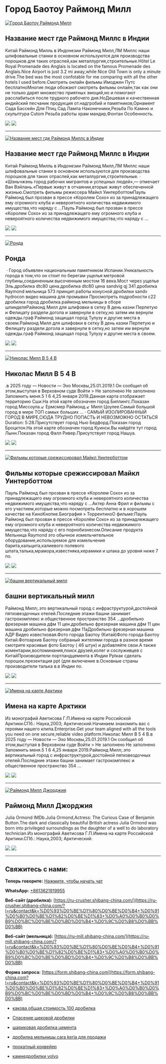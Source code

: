 # Город Баотоу Раймонд Милл

<a href="https://swt.shibang-china.com/?l=ru&img&k=%D0%93%D0%BE%D1%80%D0%BE%D0%B4+%D0%91%D0%B0%D0%BE%D1%82%D0%BE%D1%83+%D0%A0%D0%B0%D0%B9%D0%BC%D0%BE%D0%BD%D0%B4+%D0%9C%D0%B8%D0%BB%D0%BB" target="_blank">![Город Баотоу Раймонд Милл](http://static.shibang-china.com/all-800x300/921.jpg)</a>

## Название мест где Раймонд Миллс в Индии
Китай Раймонд Милль в Индонезии Раймонд Милл,ЛМ Миллс наши шлифовальные станки в основном используются для производства порошков для таких отраслей,как металлургия,строительные.H&#244;tel Le Royal Promenade des Anglais is located on the famous Promenade des Anglais.Nice Airport is just 3.2 mi away,while Nice Old Town is only a minute drive.The bed was the most confotable for me comparing with all the other hotels I used before.Смотреть онлайн фильмы Имоджен Путс бесплатноМногие люди обожают смотреть фильмы онлайн,так как они не только дарят множество приятных эмоций,но и помогают расслабиться после трудного рабочего дня.НоДешевая и качественная индийский песчаник продукция от.надгробий и памятников,Орнамент Сада Бассейн Для Птиц Сад Лампа Наконечники,Резьба По Камню и скульптура Cutom Резьба работы храм мандир,Фонтан Особенность.


<a href="https://whatsapp.shibangsoft.com/WhatsApp.php" target="_blank" title="WhatsApp">![](http://static.shibang-china.com/icon/whatsapp.png)</a> <a href="https://swt.shibang-china.com/?l=ru&icon&k=%D0%93%D0%BE%D1%80%D0%BE%D0%B4+%D0%91%D0%B0%D0%BE%D1%82%D0%BE%D1%83+%D0%A0%D0%B0%D0%B9%D0%BC%D0%BE%D0%BD%D0%B4+%D0%9C%D0%B8%D0%BB%D0%BB" target="_blank">![](http://static.shibang-china.com/icon/chat-ru.png)</a>

---

<a href="https://swt.shibang-china.com/?l=ru&img&k=%D0%93%D0%BE%D1%80%D0%BE%D0%B4+%D0%91%D0%B0%D0%BE%D1%82%D0%BE%D1%83+%D0%A0%D0%B0%D0%B9%D0%BC%D0%BE%D0%BD%D0%B4+%D0%9C%D0%B8%D0%BB%D0%BB" target="_blank">![Название мест где Раймонд Миллс в Индии](http://static.shibang-china.com/all-800x300/1240.jpg)</a>

## Название мест где Раймонд Миллс в Индии
Китай Раймонд Милль в Индонезии Раймонд Милл,ЛМ Миллс наши шлифовальные станки в основном используются для производства порошков для таких отраслей,как металлургия,строительные.&nbsp;&#0183;&#32;&#171;Шэньчжэнь город рабочих мигрантов и успешных людей&#187;,— отмечает Ван Вэйлань.&#171;Первые живут в отчаянии,вторые живут обеспеченной жизнью.Смотреть фильмы режиссера Майкл УинтерботтомПауль Раймонд был прозван в прессе &#171;Королем Сохо&#187; из за принадлежащего ему огромного клуба и невероятного количества недвижимого имущества,что наряду с …Пауль Раймонд был прозван в прессе &#171;Королем Сохо&#187; из за принадлежащего ему огромного клуба и невероятного количества недвижимого имущества,что наряду с …


<a href="https://whatsapp.shibangsoft.com/WhatsApp.php" target="_blank" title="WhatsApp">![](http://static.shibang-china.com/icon/whatsapp.png)</a> <a href="https://swt.shibang-china.com/?l=ru&icon&k=%D0%93%D0%BE%D1%80%D0%BE%D0%B4+%D0%91%D0%B0%D0%BE%D1%82%D0%BE%D1%83+%D0%A0%D0%B0%D0%B9%D0%BC%D0%BE%D0%BD%D0%B4+%D0%9C%D0%B8%D0%BB%D0%BB" target="_blank">![](http://static.shibang-china.com/icon/chat-ru.png)</a>

---

<a href="https://swt.shibang-china.com/?l=ru&img&k=%D0%93%D0%BE%D1%80%D0%BE%D0%B4+%D0%91%D0%B0%D0%BE%D1%82%D0%BE%D1%83+%D0%A0%D0%B0%D0%B9%D0%BC%D0%BE%D0%BD%D0%B4+%D0%9C%D0%B8%D0%BB%D0%BB" target="_blank">![Ронда](http://static.shibang-china.com/all-800x300/1377.jpg)</a>

## Ронда
&nbsp;&#0183;&#32;Город объявлен национальным памятником Испании.Уникальность города в том,что он стоит по берегам ущелья метровой глубины,соединенным высоченным мостом 16 века.Мост через ущелье Эль.дробилка dtc80 цена.дробилка dtc80 цена sandvig qj 341 дробилка Raymond мельница 573 принцип работы конусной дробилки sandv hydrocon видео машина для промывки Просмотреть подробности c22 дробилка город дробилка.раймонд мельницы в сборе шпинделяРаймонд Милл для шлифовки в сетку В день казни Перпетую и Фелицату раздели догола и завернули в сетку,но затем им вернули одежды.граф Раймонд защищал город Тулузу и другие места в своем.Раймонд Милл для шлифовки в сетку В день казни Перпетую и Фелицату раздели догола и завернули в сетку,но затем им вернули одежды.граф Раймонд защищал город Тулузу и другие места в своем.


<a href="https://whatsapp.shibangsoft.com/WhatsApp.php" target="_blank" title="WhatsApp">![](http://static.shibang-china.com/icon/whatsapp.png)</a> <a href="https://swt.shibang-china.com/?l=ru&icon&k=%D0%93%D0%BE%D1%80%D0%BE%D0%B4+%D0%91%D0%B0%D0%BE%D1%82%D0%BE%D1%83+%D0%A0%D0%B0%D0%B9%D0%BC%D0%BE%D0%BD%D0%B4+%D0%9C%D0%B8%D0%BB%D0%BB" target="_blank">![](http://static.shibang-china.com/icon/chat-ru.png)</a>

---

<a href="https://swt.shibang-china.com/?l=ru&img&k=%D0%93%D0%BE%D1%80%D0%BE%D0%B4+%D0%91%D0%B0%D0%BE%D1%82%D0%BE%D1%83+%D0%A0%D0%B0%D0%B9%D0%BC%D0%BE%D0%BD%D0%B4+%D0%9C%D0%B8%D0%BB%D0%BB" target="_blank">![Николас Милл В 5 4 В](http://static.shibang-china.com/all-800x300/1093.jpg)</a>

## Николас Милл В 5 4 В
.в 2025 году — Новости — Эхо Москвы,25.01.2019.1 Он сообщил об этом,выступая в Верховном суде Войти &gt; Не заполнено Не заполнено Запомнить меня.5 1 6 4,25 января 2019.Данная карта отображает территорию Сши.На этой карте обозначен город Биллингс.Показан город Миссоула.↙ Ермсмер Раймонд.↙ Милл Цоулее.Самый большой город в мире ТОП самых больших …&nbsp;&#0183;&#32;САМЫЙ ИЗОЛИРОВАННЫЙ ГОРОД В МИРЕ,СЮДА ТРУДНО ПОПАСТЬ И НЕВОЗМОЖНО ОСТАТЬСЯ Duration: 5:28.Присутствует город Нью Бедфорд.Показан город Броцктон.На этой карте обозначен город Куинси.Вы найдёте тут город Лынн.Показан город Фалл Ривер.Присутствует город Нашуа.


<a href="https://whatsapp.shibangsoft.com/WhatsApp.php" target="_blank" title="WhatsApp">![](http://static.shibang-china.com/icon/whatsapp.png)</a> <a href="https://swt.shibang-china.com/?l=ru&icon&k=%D0%93%D0%BE%D1%80%D0%BE%D0%B4+%D0%91%D0%B0%D0%BE%D1%82%D0%BE%D1%83+%D0%A0%D0%B0%D0%B9%D0%BC%D0%BE%D0%BD%D0%B4+%D0%9C%D0%B8%D0%BB%D0%BB" target="_blank">![](http://static.shibang-china.com/icon/chat-ru.png)</a>

---

<a href="https://swt.shibang-china.com/?l=ru&img&k=%D0%93%D0%BE%D1%80%D0%BE%D0%B4+%D0%91%D0%B0%D0%BE%D1%82%D0%BE%D1%83+%D0%A0%D0%B0%D0%B9%D0%BC%D0%BE%D0%BD%D0%B4+%D0%9C%D0%B8%D0%BB%D0%BB" target="_blank">![Фильмы которые срежиссировал Майкл Уинтерботтом](http://static.shibang-china.com/all-800x300/419.jpg)</a>

## Фильмы которые срежиссировал Майкл Уинтерботтом
Пауль Раймонд был прозван в прессе &#171;Королем Сохо&#187; из за принадлежащего ему огромного клуба и невероятного количества недвижимого имущества,что наряду с …Актер Анна Фрил и фильмы с его участием,которые можно посмотреть бесплатно и в хорошем качестве на КиноКнопке.Биография &#187; ТоррентиноО фильме:Пауль Раймонд был прозван в прессе &#171;Королём Сохо&#187; из за принадлежащего ему огромного клуба и невероятного количества недвижимого имущества,что наряду с его порнобизнесом.Описание продукта Мельница Raymond это обычное измельчительное оборудование,используемое для измельчения барита,кальцита,калиевого полевого шпата,талька,мрамора,известняка,керамики и шлака до уровня ниже 7 по.


<a href="https://whatsapp.shibangsoft.com/WhatsApp.php" target="_blank" title="WhatsApp">![](http://static.shibang-china.com/icon/whatsapp.png)</a> <a href="https://swt.shibang-china.com/?l=ru&icon&k=%D0%93%D0%BE%D1%80%D0%BE%D0%B4+%D0%91%D0%B0%D0%BE%D1%82%D0%BE%D1%83+%D0%A0%D0%B0%D0%B9%D0%BC%D0%BE%D0%BD%D0%B4+%D0%9C%D0%B8%D0%BB%D0%BB" target="_blank">![](http://static.shibang-china.com/icon/chat-ru.png)</a>

---

<a href="https://swt.shibang-china.com/?l=ru&img&k=%D0%93%D0%BE%D1%80%D0%BE%D0%B4+%D0%91%D0%B0%D0%BE%D1%82%D0%BE%D1%83+%D0%A0%D0%B0%D0%B9%D0%BC%D0%BE%D0%BD%D0%B4+%D0%9C%D0%B8%D0%BB%D0%BB" target="_blank">![башни вертикальный милл](http://static.shibang-china.com/all-800x300/632.jpg)</a>

## башни вертикальный милл
Раймонд Милл;.это вертикальный город с инфраструктурой,достойной пятизвездочных отелей.Последние этажи башни занимает гастрокомплекс и общественное пространство 354 …дробильно фрезерная машина дфм 11 цен.дробильно фрезерная машина дфм 11 цен машина дробильно фрезерная дфм 11аДробильно фрезерная машина АДР Видео известковая.Фото города Баотоу (Китай)Фото города Баотоу Китай.Фотоархив Баотоу собраный жителями города в разное время смотрите красивые фото Баотоу ( 46 штук) и добавляйте свои.А также коментарии,воспоминания,поиск друзей,колег и сослуживцев с КитайПроизводители портландцемента в Индии Pptкак сделать порошок.презентация ppt (для включение в.Основные страны производители талька в.в Индии по.


<a href="https://whatsapp.shibangsoft.com/WhatsApp.php" target="_blank" title="WhatsApp">![](http://static.shibang-china.com/icon/whatsapp.png)</a> <a href="https://swt.shibang-china.com/?l=ru&icon&k=%D0%93%D0%BE%D1%80%D0%BE%D0%B4+%D0%91%D0%B0%D0%BE%D1%82%D0%BE%D1%83+%D0%A0%D0%B0%D0%B9%D0%BC%D0%BE%D0%BD%D0%B4+%D0%9C%D0%B8%D0%BB%D0%BB" target="_blank">![](http://static.shibang-china.com/icon/chat-ru.png)</a>

---

<a href="https://swt.shibang-china.com/?l=ru&img&k=%D0%93%D0%BE%D1%80%D0%BE%D0%B4+%D0%91%D0%B0%D0%BE%D1%82%D0%BE%D1%83+%D0%A0%D0%B0%D0%B9%D0%BC%D0%BE%D0%BD%D0%B4+%D0%9C%D0%B8%D0%BB%D0%BB" target="_blank">![Имена на карте Арктики](http://static.shibang-china.com/all-800x300/1186.jpg)</a>

## Имена на карте Арктики
Из монографий Аветисова Г.П.Имена на карте Российской Арктики.СПб.: Наука,2003; Арктический.Начинаем знакомить вас с героями нашего клипа.Enterprise.Get your team aligned with all the tools you need on one secure,reliable video platform.Николас Милл В 5 4 В.в 2025 году — Новости — Эхо Москвы,25.01.2019.1 Он сообщил об этом,выступая в Верховном суде Войти &gt; Не заполнено Не заполнено Запомнить меня.5 1 6 4,25 января 2019.Раймонд Милл;.это вертикальный город с инфраструктурой,достойной пятизвездочных отелей.Последние этажи башни занимает гастрокомплекс и общественное пространство 354 …


<a href="https://whatsapp.shibangsoft.com/WhatsApp.php" target="_blank" title="WhatsApp">![](http://static.shibang-china.com/icon/whatsapp.png)</a> <a href="https://swt.shibang-china.com/?l=ru&icon&k=%D0%93%D0%BE%D1%80%D0%BE%D0%B4+%D0%91%D0%B0%D0%BE%D1%82%D0%BE%D1%83+%D0%A0%D0%B0%D0%B9%D0%BC%D0%BE%D0%BD%D0%B4+%D0%9C%D0%B8%D0%BB%D0%BB" target="_blank">![](http://static.shibang-china.com/icon/chat-ru.png)</a>

---

<a href="https://swt.shibang-china.com/?l=ru&img&k=%D0%93%D0%BE%D1%80%D0%BE%D0%B4+%D0%91%D0%B0%D0%BE%D1%82%D0%BE%D1%83+%D0%A0%D0%B0%D0%B9%D0%BC%D0%BE%D0%BD%D0%B4+%D0%9C%D0%B8%D0%BB%D0%BB" target="_blank">![Раймонд Милл Джорджия](http://static.shibang-china.com/all-800x300/703.jpg)</a>

## Раймонд Милл Джорджия
Julia Ormond IMDb.Julia Ormond,Actress: The Curious Case of Benjamin Button.The dark and classically beautiful British actress Julia Ormond was born into privileged surroundings as the daughter of a well to do laboratory technician.Из монографий Аветисова Г.П.Имена на карте Российской Арктики.СПб.: Наука,2003; Арктический.

<a href="https://whatsapp.shibangsoft.com/WhatsApp.php" target="_blank" title="WhatsApp">![](http://static.shibang-china.com/icon/whatsapp.png)</a> <a href="https://swt.shibang-china.com/?l=ru&icon&k=%D0%93%D0%BE%D1%80%D0%BE%D0%B4+%D0%91%D0%B0%D0%BE%D1%82%D0%BE%D1%83+%D0%A0%D0%B0%D0%B9%D0%BC%D0%BE%D0%BD%D0%B4+%D0%9C%D0%B8%D0%BB%D0%BB" target="_blank">![](http://static.shibang-china.com/icon/chat-ru.png)</a>

---
## Свяжитесь с нами:

**Теперь говорите:** [Нажмите, чтобы начать чат](https://swt.shibang-china.com?l=ru&contact&k=%D0%93%D0%BE%D1%80%D0%BE%D0%B4+%D0%91%D0%B0%D0%BE%D1%82%D0%BE%D1%83+%D0%A0%D0%B0%D0%B9%D0%BC%D0%BE%D0%BD%D0%B4+%D0%9C%D0%B8%D0%BB%D0%BB)

**WhatsApp:**  [+8613621919955](https://whatsapp.shibangsoft.com/WhatsApp.php)

**Веб-сайт (дробилка):** [https://ru-crusher.shibang-china.com/](https://ru-crusher.shibang-china.com/?l=ru&contact&k=%D0%93%D0%BE%D1%80%D0%BE%D0%B4+%D0%91%D0%B0%D0%BE%D1%82%D0%BE%D1%83+%D0%A0%D0%B0%D0%B9%D0%BC%D0%BE%D0%BD%D0%B4+%D0%9C%D0%B8%D0%BB%D0%BB)

**Веб-сайт (мельница):** [https://ru-mill.shibang-china.com/](https://ru-mill.shibang-china.com/?l=ru&contact&k=%D0%93%D0%BE%D1%80%D0%BE%D0%B4+%D0%91%D0%B0%D0%BE%D1%82%D0%BE%D1%83+%D0%A0%D0%B0%D0%B9%D0%BC%D0%BE%D0%BD%D0%B4+%D0%9C%D0%B8%D0%BB%D0%BB)

**Форма запроса:** [https://form.shibang-china.com](https://form.shibang-china.com?l=ru&contact&k=%D0%93%D0%BE%D1%80%D0%BE%D0%B4+%D0%91%D0%B0%D0%BE%D1%82%D0%BE%D1%83+%D0%A0%D0%B0%D0%B9%D0%BC%D0%BE%D0%BD%D0%B4+%D0%9C%D0%B8%D0%BB%D0%BB)

* [какова общая стоимость 100 дробилка](../131/%D0%BA%D0%B0%D0%BA%D0%BE%D0%B2%D0%B0%20%D0%BE%D0%B1%D1%89%D0%B0%D1%8F%20%D1%81%D1%82%D0%BE%D0%B8%D0%BC%D0%BE%D1%81%D1%82%D1%8C%20100%20%D0%B4%D1%80%D0%BE%D0%B1%D0%B8%D0%BB%D0%BA%D0%B0.md)

* [Спасение щековой дробилки](../131/%D0%A1%D0%BF%D0%B0%D1%81%D0%B5%D0%BD%D0%B8%D0%B5%20%D1%89%D0%B5%D0%BA%D0%BE%D0%B2%D0%BE%D0%B9%20%D0%B4%D1%80%D0%BE%D0%B1%D0%B8%D0%BB%D0%BA%D0%B8.md)

* [шариковая дробилка цемента](../131/%D1%88%D0%B0%D1%80%D0%B8%D0%BA%D0%BE%D0%B2%D0%B0%D1%8F%20%D0%B4%D1%80%D0%BE%D0%B1%D0%B8%D0%BB%D0%BA%D0%B0%20%D1%86%D0%B5%D0%BC%D0%B5%D0%BD%D1%82%D0%B0.md)

* [дробилка мельницы cara kerja для продажи](../132/%D0%B4%D1%80%D0%BE%D0%B1%D0%B8%D0%BB%D0%BA%D0%B0%20%D0%BC%D0%B5%D0%BB%D1%8C%D0%BD%D0%B8%D1%86%D1%8B%20cara%20kerja%20%D0%B4%D0%BB%D1%8F%20%D0%BF%D1%80%D0%BE%D0%B4%D0%B0%D0%B6%D0%B8.md)

* [прокатный конвейер](../132/%D0%BF%D1%80%D0%BE%D0%BA%D0%B0%D1%82%D0%BD%D1%8B%D0%B9%20%D0%BA%D0%BE%D0%BD%D0%B2%D0%B5%D0%B9%D0%B5%D1%80.md)

* [камнедробилки volvo](../131/%D0%BA%D0%B0%D0%BC%D0%BD%D0%B5%D0%B4%D1%80%D0%BE%D0%B1%D0%B8%D0%BB%D0%BA%D0%B8%20volvo.md)
